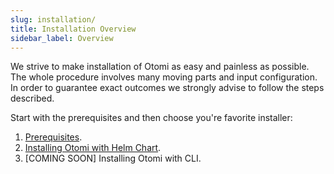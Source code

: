 ```yaml
---
slug: installation/
title: Installation Overview
sidebar_label: Overview
---
```


We strive to make installation of Otomi as easy and painless as possible. The whole procedure involves many moving parts and input configuration. In order to guarantee exact outcomes we strongly advise to follow the steps described.

Start with the prerequisites and then choose you're favorite installer:

1. [Prerequisites](prerequisites).
2. [Installing Otomi with Helm Chart](chart).
3. [COMING SOON] Installing Otomi with CLI.
